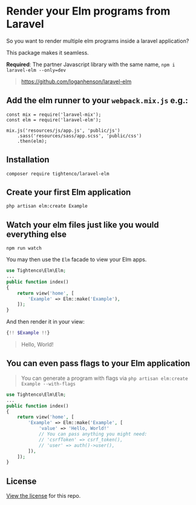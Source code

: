 # Render your Elm programs from Laravel

So you want to render multiple elm programs inside a laravel application?

This package makes it seamless.

**Required**: The partner Javascript library with the same name, `npm i laravel-elm --only=dev`
> https://github.com/loganhenson/laravel-elm

## Add the elm runner to your `webpack.mix.js` e.g.:
```
const mix = require('laravel-mix');
const elm = require('laravel-elm');

mix.js('resources/js/app.js', 'public/js')
    .sass('resources/sass/app.scss', 'public/css')
    .then(elm);
```

## Installation

```
composer require tightenco/laravel-elm
```

## Create your first Elm application
```
php artisan elm:create Example
```

## Watch your elm files just like you would everything else
```
npm run watch
```

You may then use the `Elm` facade to view your Elm apps.

```php
use Tightenco\Elm\Elm;
...
public function index()
{
    return view('home', [
        'Example' => Elm::make('Example'),
    ]);
}
```

And then render it in your view:

```php
{!! $Example !!}
```

> Hello, World!

## You can even pass flags to your Elm application
> You can generate a program with flags via `php artisan elm:create Example --with-flags`

```php
use Tightenco\Elm\Elm;
...
public function index()
{
    return view('home', [
        'Example' => Elm::make('Example', [
            'value' => 'Hello, World!'
            // You can pass anything you might need:
            // 'csrfToken' => csrf_token(),
            // 'user' => auth()->user(),
        ]),
    ]);
}
```

## License

[View the license](https://github.com/tightenco/laravel-elm/blob/master/LICENSE) for this repo.
